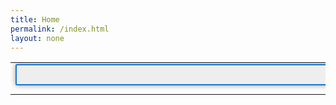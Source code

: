 ```yaml
---
title: Home
permalink: /index.html
layout: none
---
```

<html xmlns="http://www.w3.org/1999/xhtml"> 
<head> 
<title></title> 
<meta http-equiv="Content-Type" content="text/html; charset=utf-8" /> 
<link rel="stylesheet" href="https://unpkg.com/leaflet@1.3.0/dist/leaflet.css" />
<link rel="stylesheet" href="/css/leaflet-search.css" />
<link rel="stylesheet" href="/css/style.css" />
<script src="https://ajax.googleapis.com/ajax/libs/jquery/3.6.1/jquery.min.js"></script>
<style>
#findbox {
background: #eee;
border-radius:.125em;
border:2px solid #1978cf;
box-shadow: 0 0 8px #999;
margin-bottom: 10px;
padding: 2px 0;
width: 600px;
height: 26px;
}
.search-tooltip {
width: 200px;
}
.leaflet-control-search .search-cancel {
position: static;
float: left;
margin-left: -22px;
}
</style>
</head>
<body onload="getStreams()">
<table style="width:100%">
<tr>
<td><div id="findbox"></div>
<div id="map"></div></td>
<td id="info"></td>
</tr>
</table>
<div style="display:none" id="list"></div>
<div id="list2"></div>
<script src="https://unpkg.com/leaflet@1.3.0/dist/leaflet.js"></script>
<script src="/js/leaflet-search.js"></script>
<script src="/js/us-states.js"></script>
<script>
//sample data values define in us-states.js
var map = new L.Map('map', {zoom: 5, center: new L.latLng([55, -2]) });
map.addLayer(new L.TileLayer('https://{s}.tile.openstreetmap.org/{z}/{x}/{y}.png'));//base layer
var dude77 = [];
var dude78 = [];
var uktownstate = {type:String("FeatureCollection"),features:[dude77]};
var data = statesData;
var data2 = uktownstate;
let text = "";
let text2 = "";
document.getElementById("list2").innerHTML = text2;
myfruit = {};
let xx = 0;
function getStreams() {
  //let httpRequest;
  let url = [0, 20, 40, 60, 80, 100, 120, 140, 160, 180, 200, 220, 240, 260, 280, 300, 320, 340, 360, 380, 400, 420, 440, 460, 480, 500, 520, 540, 560, 580, 600, 620, 640];
  function makeRequest() {
    url.forEach(async function(e) {
      let httpRequest = new XMLHttpRequest();
      if (!httpRequest) {
        alert("can not create http instance!");
        return false;
      }
      httpRequest.onreadystatechange = streams;
      httpRequest.open('GET', 'https://members-api.parliament.uk/api/Location/Constituency/Search?skip='+e+'&take=20');
      httpRequest.send();
    });
  }
  function streams() {
    if (this.readyState === this.DONE) {
        let data = JSON.parse(this.response);
		let e = 0;
		const f = e++;
		var data2 = data.items;
		var data55 = data2.value;
		let a = -1;
		document.getElementById("list2").innerHTML = text2;
		data2.forEach((data2, index) => {
		if(data2.value.currentRepresentation == undefined){var data66 = 'Undefined'}else{var data66 = data2.value.currentRepresentation.member.value.latestParty.name};
		if(data66 == 'Undefined'){var color = '#86848A'};
		if(data66 == 'Labour'){var color = '#Ff0000'};
		if(data66 == 'Scottish National Party'){var color = '#Fff800'};
		if(data66 == 'Conservative'){var color = '#0038FF'};
		if(data66 == 'Democratic Unionist Party'){var color = '#50A9D4'};
		if(data66 == 'Plaid Cymru'){var color = '#EF00FF'};
		if(data66 == 'Liberal Democrat'){var color = '#67A81B'};
		if(data66 == 'Sinn Féin'){var color = '#6900FF'};
		if(data66 == 'Independent'){var color = '#FFFFFF'};
		if(data66 == 'Social Democratic & Labour Party'){var color = '#FF9E00'};
		if(data66 == 'Alba Party'){var color = '#56A1A4'};
		if(data66 == 'Green Party'){var color = '#38FF00'};
		if(data66 == 'Labour (Co-op)'){var color = '#F7005A'};
		if(data66 == 'Speaker'){var color = '#000000'};
		if(data66 == 'Alliance'){var color = '#00FDFF'};
		let httpRequest1 = new XMLHttpRequest();
		httpRequest1.onreadystatechange = function(){
    	if(this.readyState == 4 && this.status == 200){
		var str2 = this.responseText;
		const after_ = str2.split('coordinates')[1];
		const after66_ = str2.split('type')[1];
		const after66a_ = after66_.substring(5);
      	const after1_ = after_.substring(3);
	  	const before_ = after1_.split('}')[0];
		const before66a_ = after66a_.split(',')[0];
		const before66b_ = before66a_.replace('"', '');
		const before66c_ = before66b_.split('n')[0]+'n';
		//const before66d_ = before66c_+'n';
		//console.log(before66c_);
    	//2
		++a;
		console.log(a);  
	   	console.log(data2.value.id +' - '+data66+' - '+data2.value.name+' - '+color+' - '+before66c_+' - '+before_);
		dude78.push({"type":"Feature","id":"3298","properties":{"name":"Ashton-under-Lyne","density":63.50},"geometry":{"type":"Polygon","coordinates":[[[-2.150474,53.472571],[-2.161498,53.474875],[-2.16965,53.486775],[-2.163386,53.496724],[-2.178685,53.505833],[-2.173218,53.51212],[-2.156231,53.5158],[-2.146436,53.521038],[-2.137239,53.515123],[-2.133415,53.508903],[-2.118281,53.505729],[-2.103361,53.509626],[-2.092124,53.520599],[-2.061846,53.522365],[-2.056528,53.513399],[-2.056494,53.505455],[-2.068884,53.496795],[-2.068265,53.492058],[-2.074903,53.480737],[-2.075835,53.482685],[-2.100914,53.481646],[-2.111759,53.46762],[-2.122242,53.482833],[-2.128188,53.485759],[-2.150474,53.472571]]]}});
		dude77.push({type:toString("Feature"),id:data2.value.id.toString(),properties:{name:data2.value.name,color:color,party:data66},geometry:{type:before66c_,coordinates:before_}});
    	}	
  	};
	httpRequest1.open('GET', 'https://members-api.parliament.uk/api/Location/Constituency/'+data2.value.id+'/Geometry');
      httpRequest1.send();
	  text2 += data2.value.id+" - "+data2.value.name+" - "+data66+"<br>";
});
}
  }
  makeRequest();
}
//const myArr = JSON.parse(dude77);
//	console.log(myArr[0]);
const fruits = data.features;
fruits.forEach(myFunction);
document.getElementById("list").innerHTML = text;
const fruits2 = data2.features;
console.log(fruits[1].id);
fruits2.forEach(pleasework);
function pleasework(item, index) {
	console.log(item.properties);
	console.log(Object.keys(item));
	console.log(item.length);
}
function myFunction(item, index, emp1) {
text += index + ": " + item.properties.name + "<br>";
$.ajax({
/*
url: 'http://members-api.parliament.uk/api/Location/Constituency/'+item.id,
success: function(response) {
document.getElementById("list2").innerHTML = text2;
//console.log(response.value.currentRepresentation);
var dude6= response.value.currentRepresentation.member.value.latestParty.name;
text2 += index + ": " + dude6 + " - " + item.id + " - " + item.properties.name + "<br>";
},
error: function(error) {
//Do Something to handle error
console.log(error);
}
*/
});
/*
$.getJSON('http://members-api.parliament.uk/api/Location/Constituency/'+item.id, function(emp1) {
var dude5 = emp1.value.currentRepresentation.member.value.latestParty.name;
if (dude5 === undefined || dude5.value === null) {
console.log("bullshit");
}else {
	//text2 += index + ": " + dude5 + "- " + item.id + " - " + item.properties.name + "<br>";
	console.log(dude5, item.properties.name);
	}
});
*/
}
function mapcolor() {
 // alert("Page is loaded");
}
var featuresLayer = new L.GeoJSON(data, {
style: function(feature) {
return {color: feature.properties.color };
},
onEachFeature: function(feature, marker,) {
marker.bindPopup('<h4 style="color:'+feature.properties.color+'">'+ feature.properties.name +'<br /><button onclick="stateinfo(this, \''+ feature.id +'\')">'+''+'Click Here For more info</button></h4>');
}
});
map.addLayer(featuresLayer);
var searchControl = new L.Control.Search({
container: 'findbox',
layer: featuresLayer,
propertyName: 'name',
marker: false,
moveToLocation: function(latlng, title, map) {
//map.fitBounds( latlng.layer.getBounds() );
var zoom = map.getBoundsZoom(latlng.layer.getBounds());
map.setView(latlng, zoom); // access the zoom
}
});
searchControl.on('search:locationfound', function(e) {
//console.log('search:locationfound', );
//map.removeLayer(this._markerSearch)
e.layer.setStyle({fillColor: '#3f0', color: '#0f0'});
if(e.layer._popup)
e.layer.openPopup();
}).on('search:collapsed', function(e) {
featuresLayer.eachLayer(function(layer) {//restore feature color
featuresLayer.resetStyle(layer);
});
});	
map.addControl(searchControl);//inizialize search control
function stateinfo(element, color) {
//console.log(color);
let country = data.features.find(el => el.id === color);
//console.log(country.properties["name"]);
const info = document.getElementById("info");
info.innerHTML = country.properties["name"];
const para = document.createElement("div");
para.setAttribute("id", "info1");
para.setAttribute("class", "header");
const para2 = document.createElement("div");
para2.setAttribute("id", "info2");
para2.setAttribute("class", "header");
const para3 = document.createElement("div");
para3.setAttribute("id", "info3");
para3.setAttribute("class", "header");
para.innerHTML = color;
para2.innerHTML = color;
para3.innerHTML = color;
info.appendChild(para);
info.appendChild(para2);
info.appendChild(para3);
$.getJSON('https://members-api.parliament.uk/api/Location/Constituency/'+color, function(emp) {
$('#info1').html('<p>Constituency Name: ' + emp.value.name + '</p>');
$('#info1').append('<p>MP Name : ' + emp.value.currentRepresentation.member.value.nameFullTitle + '</p>');
$('#info1').append('<img src="' + emp.value.currentRepresentation.member.value.thumbnailUrl + '" alt="' + emp.value.currentRepresentation.member.value.nameFullTitle + '" width="100">');
$('#info1').append('<p>Party: '
+ emp.value.currentRepresentation.member.value.latestParty.name
+ '</p>');
});
$.getJSON('https://members-api.parliament.uk/api/Location/Constituency/'+color+'/Synopsis', function(emp1) {
$('#info2').html('<p>Member Info: ' + emp1.value + '</p>');
});
$.getJSON('https://members-api.parliament.uk/api/Location/Constituency/'+color+'/ElectionResults', function(emp3) {
	var dude5 = emp3.value;
$('#info3').html('<p>Electorate Info: ' + dude5[0].electorate + '</p>');
$('#info3').append('<p>Majority : ' + dude5[0].majority + '</p>');
$('#info3').append('<p>Turnout : ' + dude5[0].turnout + '</p>');
});
}
console.log(fruits2[0]);
var dude55a = fruits2[0];

console.log('wtf');
</script>
</body>
</html>
